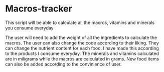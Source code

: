 # Macros-tracker
This script will be able to calculate all the macros, vitamins and minerals you consume everyday


The user will need to add the weight of all the ingredients to calculate the macros. The user can also change the code according to their liking. They can change the nutrient content for each food. I have made this according to the products I consume everyday. The minerals and vitamins calculated are in miligrams while the macros are calculated in grams. New food items can also be added according to the convinience of user. 
